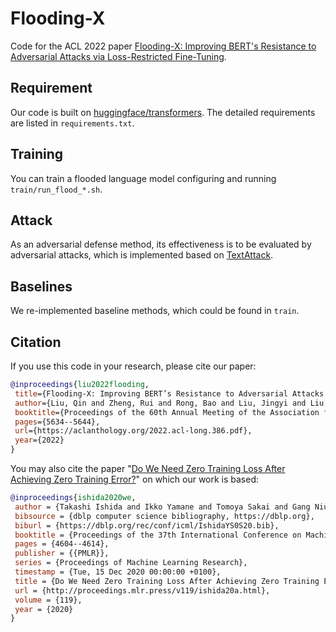# Flooding-X

Code for the ACL 2022 paper [Flooding-X: Improving BERT's Resistance to Adversarial Attacks via Loss-Restricted Fine-Tuning](https://aclanthology.org/2022.acl-long.386.pdf).

## Requirement
Our code is built on [huggingface/transformers](https://github.com/huggingface/transformers). The detailed requirements are listed in `requirements.txt`.

## Training
You can train a flooded language model configuring and running `train/run_flood_*.sh`.

## Attack
As an adversarial defense method, its effectiveness is to be evaluated by adversarial attacks, which is implemented based on [TextAttack](https://github.com/QData/TextAttack).

## Baselines
We re-implemented baseline methods, which could be found in `train`.

## Citation
If you use this code in your research, please cite our paper:
```bibtex
@inproceedings{liu2022flooding,
 title={Flooding-X: Improving BERT’s Resistance to Adversarial Attacks via Loss-Restricted Fine-Tuning},
 author={Liu, Qin and Zheng, Rui and Rong, Bao and Liu, Jingyi and Liu, Zhihua and Cheng, Zhanzhan and Qiao, Liang and Gui, Tao and Zhang, Qi and Huang, Xuan-Jing},
 booktitle={Proceedings of the 60th Annual Meeting of the Association for Computational Linguistics (Volume 1: Long Papers)},
 pages={5634--5644},
 url={https://aclanthology.org/2022.acl-long.386.pdf},
 year={2022}
}
```
You may also cite the paper "[Do We Need Zero Training Loss After Achieving Zero Training Error?](http://proceedings.mlr.press/v119/ishida20a.html)" on which our work is based:
```bibtex
@inproceedings{ishida2020we,
 author = {Takashi Ishida and Ikko Yamane and Tomoya Sakai and Gang Niu and Masashi Sugiyama},
 bibsource = {dblp computer science bibliography, https://dblp.org},
 biburl = {https://dblp.org/rec/conf/icml/IshidaYS0S20.bib},
 booktitle = {Proceedings of the 37th International Conference on Machine Learning, {ICML} 2020, 13-18 July 2020, Virtual Event},
 pages = {4604--4614},
 publisher = {{PMLR}},
 series = {Proceedings of Machine Learning Research},
 timestamp = {Tue, 15 Dec 2020 00:00:00 +0100},
 title = {Do We Need Zero Training Loss After Achieving Zero Training Error?},
 url = {http://proceedings.mlr.press/v119/ishida20a.html},
 volume = {119},
 year = {2020}
}
```


